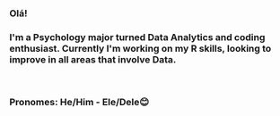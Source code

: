 ### Olá!

<h3>I'm a Psychology major turned Data Analytics and coding enthusiast. Currently I'm working on my R skills, looking to improve in all areas that involve Data.</h3> <br>
<h3>Pronomes: He/Him - Ele/Dele😊 </h3>      
